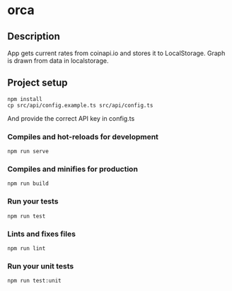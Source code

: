 # orca

## Description
App gets current rates from coinapi.io and stores it to LocalStorage. Graph is drawn from data in localstorage.

## Project setup
```
npm install
cp src/api/config.example.ts src/api/config.ts 
```
And provide the correct API key in config.ts

### Compiles and hot-reloads for development
```
npm run serve
```

### Compiles and minifies for production
```
npm run build
```

### Run your tests
```
npm run test
```

### Lints and fixes files
```
npm run lint
```

### Run your unit tests
```
npm run test:unit
```
